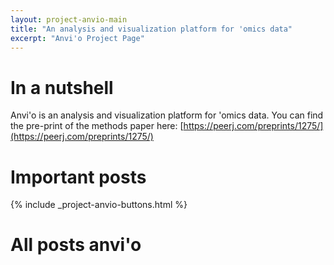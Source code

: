 ```yaml
---
layout: project-anvio-main
title: "An analysis and visualization platform for 'omics data"
excerpt: "Anvi'o Project Page"
---
```

# In a nutshell

Anvi'o is an analysis and visualization platform for 'omics data. You can find the pre-print of the methods paper here: [https://peerj.com/preprints/1275/](https://peerj.com/preprints/1275/) 

# Important posts

{% include _project-anvio-buttons.html %}

# All posts anvi'o
